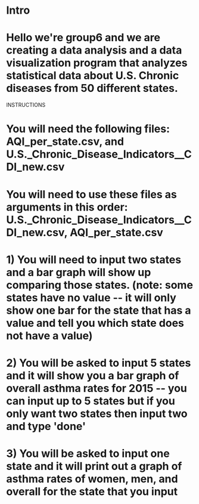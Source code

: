 # Intro
# Hello we're group6 and we are creating a data analysis and a data visualization program that analyzes statistical data about U.S. Chronic diseases from 50 different states.
INSTRUCTIONS
# You will need the following files: AQI_per_state.csv, and U.S._Chronic_Disease_Indicators__CDI_new.csv
# You will need to use these files as arguments in this order: U.S._Chronic_Disease_Indicators__CDI_new.csv,  AQI_per_state.csv

# 1) You will need to input two states and a bar graph will show up comparing those states. (note: some states have no value -- it will only show one bar for the state that has a value and tell you which state does not have a value)

# 2) You will be asked to input 5 states and it will show you a bar graph of overall asthma rates for 2015 -- you can input up to 5 states but if you only want two states then input two and type 'done'

# 3) You will be asked to input one state and it will print out a graph of asthma rates of women, men, and overall for the state that you input
#


